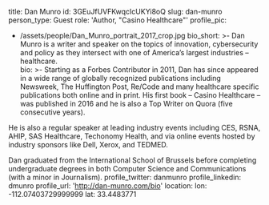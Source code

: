 title: Dan Munro
id: 3GEuJfUVFKwqcIcUKYi8oQ
slug: dan-munro
person_type: Guest
role: 'Author, "Casino Healthcare"'
profile_pic:
  - /assets/people/Dan_Munro_portrait_2017_crop.jpg
bio_short: >-
  Dan Munro is a writer and speaker on the topics of innovation, cybersecurity
  and policy as they intersect with one of America’s largest industries –
  healthcare.  
bio: >-
  Starting as a Forbes Contributor in 2011, Dan has since appeared in a wide
  range of globally recognized publications including Newsweek, The Huffington
  Post, Re/Code and many healthcare specific publications both online and in
  print.  His first book – Casino Healthcare – was published in 2016 and he is
  also a Top Writer on Quora (five consecutive years).


  He is also a regular speaker at leading industry events including CES, RSNA,
  AHIP, SAS Healthcare, Techonomy Health, and via online events hosted by
  industry sponsors like Dell, Xerox, and TEDMED.


  Dan graduated from the International School of Brussels before completing
  undergraduate degrees in both Computer Science and Communications (with a
  minor in Journalism).
profile_twitter: danmunro
profile_linkedin: dmunro
profile_url: 'http://dan-munro.com/bio'
location:
  lon: -112.07403729999999
  lat: 33.4483771
